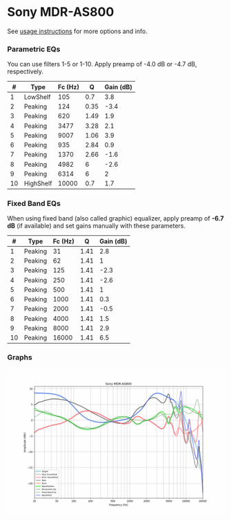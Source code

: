 # Sony MDR-AS800
See [usage instructions](https://github.com/jaakkopasanen/AutoEq#usage) for more options and info.

### Parametric EQs
You can use filters 1-5 or 1-10. Apply preamp of -4.0 dB or -4.7 dB, respectively.

|   # | Type      |   Fc (Hz) |    Q |   Gain (dB) |
|-----|-----------|-----------|------|-------------|
|   1 | LowShelf  |       105 | 0.7  |         3.8 |
|   2 | Peaking   |       124 | 0.35 |        -3.4 |
|   3 | Peaking   |       620 | 1.49 |         1.9 |
|   4 | Peaking   |      3477 | 3.28 |         2.1 |
|   5 | Peaking   |      9007 | 1.06 |         3.9 |
|   6 | Peaking   |       935 | 2.84 |         0.9 |
|   7 | Peaking   |      1370 | 2.66 |        -1.6 |
|   8 | Peaking   |      4982 | 6    |        -2.6 |
|   9 | Peaking   |      6314 | 6    |         2   |
|  10 | HighShelf |     10000 | 0.7  |         1.7 |

### Fixed Band EQs
When using fixed band (also called graphic) equalizer, apply preamp of **-6.7 dB** (if available) and set gains manually with these parameters.

|   # | Type    |   Fc (Hz) |    Q |   Gain (dB) |
|-----|---------|-----------|------|-------------|
|   1 | Peaking |        31 | 1.41 |         2.8 |
|   2 | Peaking |        62 | 1.41 |         1   |
|   3 | Peaking |       125 | 1.41 |        -2.3 |
|   4 | Peaking |       250 | 1.41 |        -2.6 |
|   5 | Peaking |       500 | 1.41 |         1   |
|   6 | Peaking |      1000 | 1.41 |         0.3 |
|   7 | Peaking |      2000 | 1.41 |        -0.5 |
|   8 | Peaking |      4000 | 1.41 |         1.5 |
|   9 | Peaking |      8000 | 1.41 |         2.9 |
|  10 | Peaking |     16000 | 1.41 |         6.5 |

### Graphs
![](./Sony%20MDR-AS800.png)
